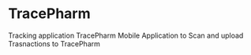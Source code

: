 # TracePharm
Tracking application
TracePharm Mobile Application to Scan and upload Trasnactions to TracePharm
